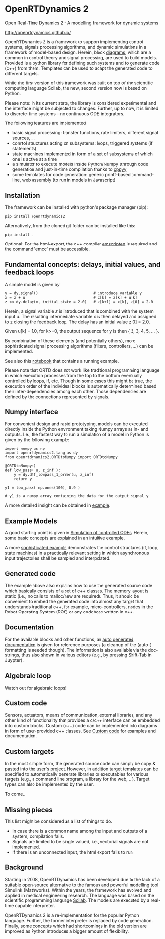 # OpenRTDynamics 2

Open Real-Time Dynamics 2 - A modelling framework for dynamic systems 

http://openrtdynamics.github.io/

OpenRTDynamics 2 is a framework to support implementing control systems, signals processing algorithms, and dynamic simulations in a framework of model-based design. Herein, block [diagrams](https://en.wikibooks.org/wiki/Control_Systems/Block_Diagrams), which are a common in control theory and signal processing, are used to build models. 
Provided is a python library for defining such systems and to generate code (c++) from them. Templates
can be used to adapt the generated code to different targets.

While the first version of this framework was built on top of the scientific computing language Scilab, the new, second
version now is based on Python.

Please note: in its current state, the library is considered experimental and the interface might be subjected to 
changes. Further, up to now, it is limited to discrete-time systems - no continuous ODE-integrators.

The following features are implemented

- basic signal processing: transfer functions, rate limiters, different signal sources, ...
- conrtol structures acting on subsystems: loops, triggered systems (if statements)
- state machines implemented in form of a set of subsystems of which one is active at a time
- a simulator to execute models inside Python/Numpy (through code generation and just-in-time compilation thanks to [cppyy](https://cppyy.readthedocs.io/en/latest/)
- some templates for code generation: generic printf-based command-line, web assembly (to run in models in Javascript) 

## Installation

The framework can be installed with python's package manager (pip):

    pip install openrtdynamics2
    
Alternatively, from the cloned git folder can be installed like this:

    pip install .
    
Optional: For the html-export, the c++ compiler [emscripten](https://emscripten.org/) is required and the command 'emcc' must be accessible.

## Fundamental concepts: delays, initial values, and feedback loops

A simple model is given by

    y = dy.signal()                         # introduce variable y
    x = z + u                               # x[k] = z[k] + u[k]
    z << dy.delay(x, initial_state = 2.0)   # z[k+1] = x[k], z[0] = 2.0

Herein, a signal variable $z$ is introduced that is combined with the system input u. The resulting intermediate variable x is then delayed and assigned to z closing the feedback loop. The delay has an initial value z[0] = 2.0.

Given u[k] = 1.0, for k>=0, the output sequence for y is then { 2, 3, 4, 5, ...  }.

By combination of these elements (and potentially others), more sophisticated signal processing algorithms (filters, controllers, ...) can be implemented.

See also this [notebook](https://github.com/OpenRTDynamics/openrtdynamics2/blob/master/examples/minimal_demo.ipynb) that contains a running example.

Please note that ORTD does not work like traditional programming language in which execution processes from the top to the bottom eventually controlled by loops, if, etc. Though in some cases this might be true, the execution order of the individual blocks is automatically determined based their inter-dependencies among each other. Those dependencies are defined by the connections represented by signals.

## Numpy interface

For convenient design and rapid prototyping, models can be executed directly inside the Python environment taking Numpy arrays as in- and outputs. I.e., the fastest way to run a simulation of a model in Python is given by the following example:

    import numpy as np
    import openrtdynamics2.lang as dy
    from openrtdynamics2.ORTDtoNumpy import ORTDtoNumpy

    @ORTDtoNumpy()
    def low_pass( u, z_inf ):
        y = dy.dtf_lowpass_1_order(u, z_inf)
        return y

    y1 = low_pass( np.ones(100), 0.9 )

    # y1 is a numpy array containing the data for the output signal y

A more detailed insight can be obtained in [example](https://github.com/OpenRTDynamics/openrtdynamics2/blob/master/examples/numpy_interface.ipynb).

## Example Models

A good starting point is given in [Simulation of controlled ODEs](https://github.com/OpenRTDynamics/openrtdynamics2/blob/master/examples/pandemic_control.ipynb). Herein, some basic concepts are explained in an intuitive example.

A more [sophisticated example](https://github.com/OpenRTDynamics/openrtdynamics2/blob/master/examples/interpolation_of_async_data.ipynb) demonstrates the control structures (if, loop, state machines) in a practically relevant setting in which asynchronous input trajectories shall be sampled and interpolated.  

## Generated code

The example above also explains how to use the generated source code which basically consists of a set of c++ classes. The memory layout is static (i.e., no calls to malloc/new are required). Thus, it should be convenient to embed the generated code into almost any target that understands traditional c++, for example, micro-controllers, nodes in the Robot Operating System (ROS) or any codebase written in c++.

## Documentation

For the available blocks and other functions, an [auto generated documentation](https://openrtdynamics.github.io/openrtdynamics2/generated/) is given for reference purposes (a cleanup of the (auto-) formatting is needed though). The information is also available via the doc-strings, thus also shown in various editors (e.g., by pressing Shift-Tab in Juypter).

## Algebraic loop

Watch out for algebraic loops!

## Custom code

Sensors, actuators, means of communication, external libraries, and any other kind of functionality that provides a c/c++ interface can be embedded into custom blocks.  Custom (c++) code can be implemented into diagrams in form of user-provided c++ classes. See [Custom code](https://github.com/OpenRTDynamics/openrtdynamics2/blob/master/examples/custom_cpp_code.ipynb) for examples and documentation.

## Custom targets

In the most simple form, the generated source code can simply be copy & pasted into the user's project. However, in addition target templates can be specified to automatically generate libraries or executables for various targets (e.g., a command line program, a library for the web, ...). Target types can also be implemented by the user.

To come..

## Missing pieces

This list might be considered as a list of things to do.

- In case there is a common name among the input and outputs of a system, compilation fails.
- Signals are limited to be single valued, i.e., vectorial signals are not implemented.
- If there is an unconnected input, the html export fails to run

## Background

Starting in 2008, OpenRTDynamics has been developed due to the lack of a suitable open-source alternative to the famous and powerful modelling tool Simulink (Mathworks). Within the years, the framework has evolved and applied in medical engineering research. The language was based on the scientific programming language [Scilab](scilab.org). The models are executed by a real-time capable interpreter.

OpenRTDynamics 2 is a re-implementation for the popular Python language. Further, the former interpreter is replaced by code generation. Finally, some concepts which had shortcomings in the old version are improved as Python introduces a bigger amount of flexibility.
